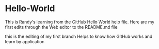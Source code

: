 # Hello-World
This is Randy's learning from the GitHub Hello World help file.
Here are my first edits through the Web editor to the README.md file

this is the editing of my first branch
Helps to know how GitHub works and learn by application
